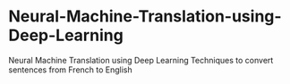 # Neural-Machine-Translation-using-Deep-Learning
Neural Machine Translation using Deep Learning Techniques to convert sentences from French to English

